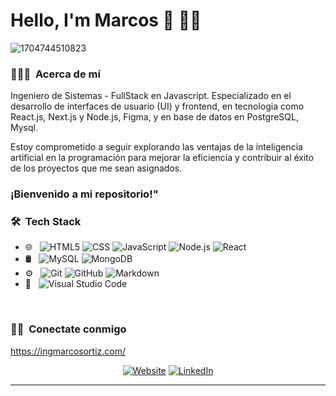# Hello, I'm Marcos 👋 👨‍💻 
![1704744510823](https://github.com/ingMarcosOrtiz/ingmarcosortiz/assets/19525887/7b810db3-23d6-48ba-8393-3c0509dd6471)

<h3> 👨🏻‍💻 &nbsp;Acerca de mí </h3>
Ingeniero de Sistemas - FullStack en Javascript. Especializado en el desarrollo de interfaces de usuario (UI) y frontend, en tecnologia como React.js, Next.js y Node.js, Figma, y en base de datos en PostgreSQL, Mysql. 

Estoy comprometido a seguir explorando las ventajas de la inteligencia artificial en la programación para mejorar la eficiencia y contribuir al éxito de los proyectos que me sean asignados.

<h3>¡Bienvenido a mi repositorio!"</h3>



<h3> 🛠 &nbsp;Tech Stack</h3>

- 🌐 &nbsp;
  ![HTML5](https://img.shields.io/badge/-HTML5-333333?style=flat&logo=HTML5)
  ![CSS](https://img.shields.io/badge/-CSS-333333?style=flat&logo=CSS3&logoColor=1572B6)
  ![JavaScript](https://img.shields.io/badge/-JavaScript-333333?style=flat&logo=javascript)
  ![Node.js](https://img.shields.io/badge/-Node.js-333333?style=flat&logo=node.js)
  ![React](https://img.shields.io/badge/-React-333333?style=flat&logo=react)
- 🛢 &nbsp;
  ![MySQL](https://img.shields.io/badge/-MySQL-333333?style=flat&logo=mysql)
  ![MongoDB](https://img.shields.io/badge/-MongoDB-333333?style=flat&logo=mongodb)
- ⚙️ &nbsp;
  ![Git](https://img.shields.io/badge/-Git-333333?style=flat&logo=git)
  ![GitHub](https://img.shields.io/badge/-GitHub-333333?style=flat&logo=github)
  ![Markdown](https://img.shields.io/badge/-Markdown-333333?style=flat&logo=markdown)
- 🔧 &nbsp;
  ![Visual Studio Code](https://img.shields.io/badge/-Visual%20Studio%20Code-333333?style=flat&logo=visual-studio-code&logoColor=007ACC)
 

<br/>


<h3> 🤝🏻 &nbsp;Conectate conmigo </h3>

<a href="https://ingmarcosortiz.com/">https://ingmarcosortiz.com/</a>
<p align="center">  
<a href="https://www.ingmarcosortiz.com/"><img alt="Website" src="https://img.shields.io/badge/Website-www.ingmarcosortiz.com-blue?style=flat-square&logo=google-chrome"></a>
<a href="https://www.linkedin.com/in/marcos-ortiz/"><img alt="LinkedIn" src="https://img.shields.io/badge/LinkedIn-Marcos%20Ortiz-blue?style=flat-square&logo=linkedin"></a>
</p>








---


